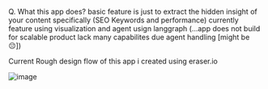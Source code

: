 Q. What this app does?
basic feature is just to extract the hidden insight of your content specifically (SEO Keywords and performance) currently feature using visualization and agent usign langgraph
(...app does not build for scalable product lack many capabilites due agent handling [might be 😔])

Current Rough design flow of this app i created using eraser.io

![image](https://github.com/user-attachments/assets/380400ae-d2a5-4877-a483-729951033ebd)
